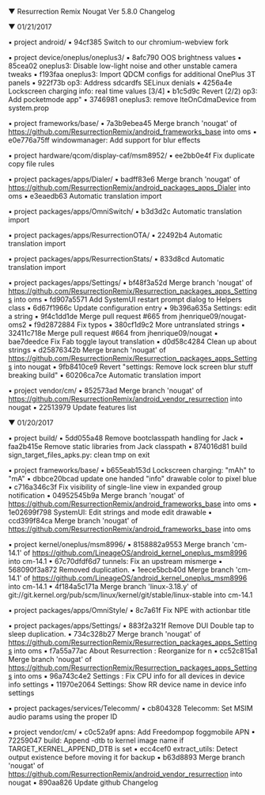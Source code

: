 
 ▼ Resurrection Remix Nougat Ver 5.8.0 Changelog


 ▼ 01/21/2017


 ▪ project android/
 ▪ 94cf385 Switch to our chromium-webview fork

 ▪ project device/oneplus/oneplus3/
 ▪ 8afc790 OOS brightness values
 ▪ 85cea02 oneplus3: Disable low-light noise and other unstable camera tweaks
 ▪ f193faa oneplus3: Import QDCM configs for additional OnePlus 3T panels
 ▪ 922f73b op3: Address sdcardfs SELinux denials
 ▪ 4256a4e Lockscreen charging info: real time values [3/4]
 ▪ b1c5d9c Revert (2/2) op3: Add pocketmode app"
 ▪ 3746981 oneplus3: remove lteOnCdmaDevice from system.prop

 ▪ project frameworks/base/
 ▪ 7a3b9ebea45 Merge branch 'nougat' of https://github.com/ResurrectionRemix/android_frameworks_base into oms
 ▪ e0e776a75ff windowmanager: Add support for blur effects

 ▪ project hardware/qcom/display-caf/msm8952/
 ▪ ee2bb0e4f Fix duplicate copy file rules

 ▪ project packages/apps/Dialer/
 ▪ badff83e6 Merge branch 'nougat' of https://github.com/ResurrectionRemix/android_packages_apps_Dialer into oms
 ▪ e3eaedb63 Automatic translation import

 ▪ project packages/apps/OmniSwitch/
 ▪ b3d3d2c Automatic translation import

 ▪ project packages/apps/ResurrectionOTA/
 ▪ 22492b4 Automatic translation import

 ▪ project packages/apps/ResurrectionStats/
 ▪ 833d8cd Automatic translation import

 ▪ project packages/apps/Settings/
 ▪ bf48f3a52d Merge branch 'nougat' of https://github.com/ResurrectionRemix/Resurrection_packages_apps_Settings into oms
 ▪ fd907a5571 Add SystemUI restart prompt dialog to Helpers class
 ▪ 6d67f1966c Update configuration entry
 ▪ 9b396a635a Settings: edit a string
 ▪ 9f4c1dd1de Merge pull request #665 from jhenrique09/nougat-oms2
 ▪ f9d2872884 Fix typos
 ▪ 380cf1d9c2 More untranslated strings
 ▪ 32411c718e Merge pull request #664 from jhenrique09/nougat
 ▪ bae7deedce Fix Fab toggle layout translation
 ▪ d0d58c4284 Clean up about strings
 ▪ d25876342b Merge branch 'nougat' of https://github.com/ResurrectionRemix/Resurrection_packages_apps_Settings into nougat
 ▪ 9fb8410ce9 Revert "settings: Remove lock screen blur stuff breaking build"
 ▪ 60206ca7ce Automatic translation import

 ▪ project vendor/cm/
 ▪ 852573ad Merge branch 'nougat' of https://github.com/ResurrectionRemix/android_vendor_resurrection into nougat
 ▪ 22513979 Update features list

 ▼ 01/20/2017

 ▪ project build/
 ▪ 5dd055a48 Remove bootclasspath handling for Jack
 ▪ faa2b415e Remove static libraries from Jack classpath
 ▪ 874016d81 build sign_target_files_apks.py: clean tmp on exit

 ▪ project frameworks/base/
 ▪ b655eab153d Lockscreen charging: "mAh" to "mA"
 ▪ dbbce20bcad update one handed "info" drawable color to pixel blue
 ▪ c716a346c3f Fix visibility of single-line view in expanded group notification
 ▪ 04952545b9a Merge branch 'nougat' of https://github.com/ResurrectionRemix/android_frameworks_base into oms
 ▪ 1e02699f798 SystemUI: Edit strings and mode edit drawable
 ▪ ccd399f84ca Merge branch 'nougat' of https://github.com/ResurrectionRemix/android_frameworks_base into oms

 ▪ project kernel/oneplus/msm8996/
 ▪ 8158882a9553 Merge branch 'cm-14.1' of https://github.com/LineageOS/android_kernel_oneplus_msm8996 into cm-14.1
 ▪ 67c70dfdf6d7 tunnels: Fix an upstream mismerge
 ▪ 568090f3a872 Removed duplication.
 ▪ 1eece5bcb40d Merge branch 'cm-14.1' of https://github.com/LineageOS/android_kernel_oneplus_msm8996 into cm-14.1
 ▪ 4f184a5c171a Merge branch 'linux-3.18.y' of git://git.kernel.org/pub/scm/linux/kernel/git/stable/linux-stable into cm-14.1

 ▪ project packages/apps/OmniStyle/
 ▪ 8c7a61f Fix NPE with actionbar title

 ▪ project packages/apps/Settings/
 ▪ 883f2a321f Remove DUI Double tap to sleep duplication.
 ▪ 734c328b27 Merge branch 'nougat' of https://github.com/ResurrectionRemix/Resurrection_packages_apps_Settings into oms
 ▪ f7a55a77ac About Resurrection : Reorganize for n
 ▪ cc52c815a1 Merge branch 'nougat' of https://github.com/ResurrectionRemix/Resurrection_packages_apps_Settings into oms
 ▪ 96a743c4e2 Settings : Fix CPU info for all devices in device info settings
 ▪ 11970e2064 Settings: Show RR device name in device info settings

 ▪ project packages/services/Telecomm/
 ▪ cb804328 Telecomm: Set MSIM audio params using the proper ID

 ▪ project vendor/cm/
 ▪ c0c52a9f apns: Add Freedompop foggmobile APN
 ▪ 72259047 build: Append -dtb to kernel image name if TARGET_KERNEL_APPEND_DTB is set
 ▪ ecc4cef0 extract_utils: Detect output existence before moving it for backup
 ▪ b63d8893 Merge branch 'nougat' of https://github.com/ResurrectionRemix/android_vendor_resurrection into nougat
 ▪ 890aa826 Update github Changelog

